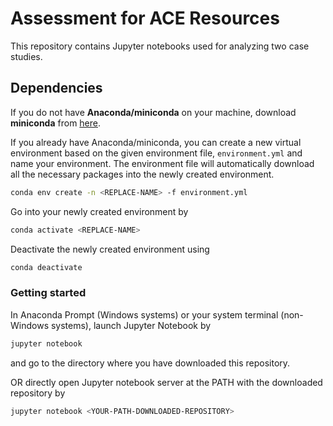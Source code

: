 # Assessment for ACE Resources

This repository contains Jupyter notebooks used for analyzing two case studies.

## Dependencies

If you do not have **Anaconda/miniconda** on your machine, download **miniconda** from [here](https://docs.conda.io/en/latest/miniconda.html).

If you already have Anaconda/miniconda, you can create a new virtual environment based on the given environment file, `environment.yml` and name your environment. The environment file will automatically download all the necessary packages into the newly created environment. 
```sh
conda env create -n <REPLACE-NAME> -f environment.yml
```

Go into your newly created environment by
```sh
conda activate <REPLACE-NAME>
```

Deactivate the newly created environment using 
```sh
conda deactivate
```

### Getting started
In Anaconda Prompt (Windows systems) or your system terminal (non-Windows systems), launch Jupyter Notebook by 
```sh
jupyter notebook
```

and go to the directory where you have downloaded this repository.


OR directly open Jupyter notebook server at the PATH with the downloaded repository by 
```sh
jupyter notebook <YOUR-PATH-DOWNLOADED-REPOSITORY>
```
